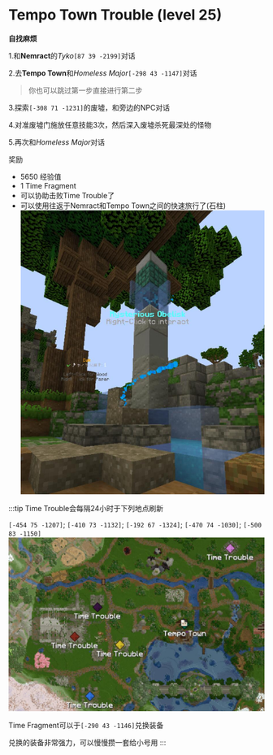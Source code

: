 # Tempo Town Trouble (level 25)
**自找麻烦**

1.和**Nemract**的*Tyko*`[87 39 -2199]`对话

2.去**Tempo Town**和*Homeless Major*`[-298 43 -1147]`对话

>你也可以跳过第一步直接进行第二步

3.探索`[-308 71 -1231]`的废墟，和旁边的NPC对话

4.对准废墟门施放任意技能3次，然后深入废墟杀死最深处的怪物

5.再次和*Homeless Major*对话

奖励
+ 5650 经验值
+ 1 Time Fragment
+ 可以协助击败Time Trouble了
+ 可以使用往返于Nemract和Tempo Town之间的快速旅行了(石柱)
![](/assets/img/lvl25-1.jpg)

:::tip
Time Trouble会每隔24小时于下列地点刷新

`[-454 75 -1207]`; `[-410 73 -1132]`; `[-192 67 -1324]`; `[-470 74 -1030]`; `[-500 83 -1150]`
![](/assets/img/lvl25-2.jpg)

Time Fragment可以于`[-290 43 -1146]`兑换装备

兑换的装备非常强力，可以慢慢攒一套给小号用
:::

